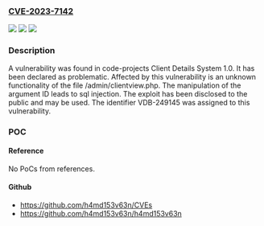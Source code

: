 ### [CVE-2023-7142](https://cve.mitre.org/cgi-bin/cvename.cgi?name=CVE-2023-7142)
![](https://img.shields.io/static/v1?label=Product&message=Client%20Details%20System&color=blue)
![](https://img.shields.io/static/v1?label=Version&message=%3D%201.0%20&color=brighgreen)
![](https://img.shields.io/static/v1?label=Vulnerability&message=CWE-89%20SQL%20Injection&color=brighgreen)

### Description

A vulnerability was found in code-projects Client Details System 1.0. It has been declared as problematic. Affected by this vulnerability is an unknown functionality of the file /admin/clientview.php. The manipulation of the argument ID leads to sql injection. The exploit has been disclosed to the public and may be used. The identifier VDB-249145 was assigned to this vulnerability.

### POC

#### Reference
No PoCs from references.

#### Github
- https://github.com/h4md153v63n/CVEs
- https://github.com/h4md153v63n/h4md153v63n

